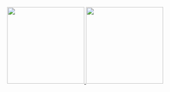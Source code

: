 <div>
  <a href="https://github.com/OtavioMaldaner">
  <img height="180em" src="https://github-readme-stats.vercel.app/api/top-langs/?username=OtavioMaldaner&layout=compact&langs_count=7&theme=dark"/>
  <img height="180em" src="https://github-readme-stats.vercel.app/api?OtavioMaldaner&show_icons=true&theme=dark&include_all_commits=true&count_private=true"/>
</div>

<!--
**OtavioMaldaner/OtavioMaldaner** is a ✨ _special_ ✨ repository because its `README.md` (this file) appears on your GitHub profile.

Here are some ideas to get you started:

- 🔭 I’m currently working on ...
- 🌱 I’m currently learning ...
- 👯 I’m looking to collaborate on ...
- 🤔 I’m looking for help with ...
- 💬 Ask me about ...
- 📫 How to reach me: ...
- 😄 Pronouns: ...
- ⚡ Fun fact: ...
-->
